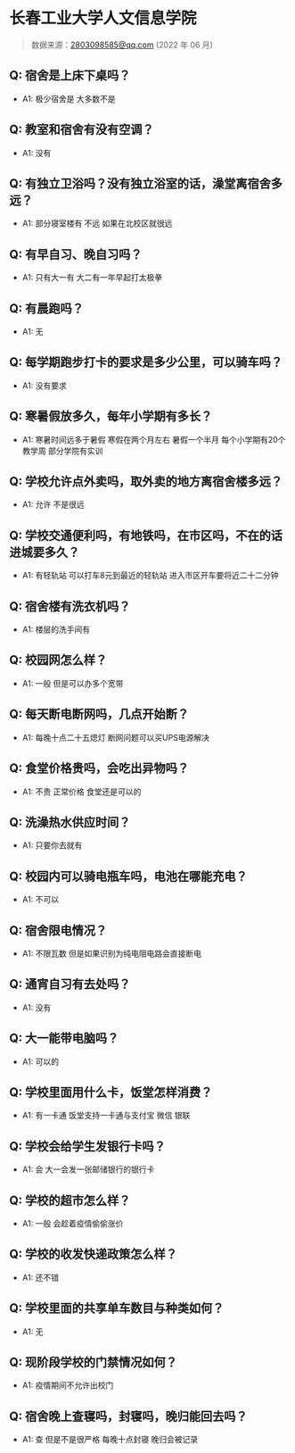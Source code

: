 # 长春工业大学人文信息学院

> 数据来源：2803098585@qq.com (2022 年 06 月)

## Q: 宿舍是上床下桌吗？

- A1: 极少宿舍是 大多数不是

## Q: 教室和宿舍有没有空调？

- A1: 没有

## Q: 有独立卫浴吗？没有独立浴室的话，澡堂离宿舍多远？

- A1: 部分寝室楼有  不远 如果在北校区就很远

## Q: 有早自习、晚自习吗？

- A1: 只有大一有 大二有一年早起打太极拳

## Q: 有晨跑吗？

- A1: 无

## Q: 每学期跑步打卡的要求是多少公里，可以骑车吗？

- A1: 没有要求

## Q: 寒暑假放多久，每年小学期有多长？

- A1: 寒暑时间远多于暑假 寒假在两个月左右 暑假一个半月 每个小学期有20个教学周 部分学院有实训

## Q: 学校允许点外卖吗，取外卖的地方离宿舍楼多远？

- A1: 允许 不是很远

## Q: 学校交通便利吗，有地铁吗，在市区吗，不在的话进城要多久？

- A1: 有轻轨站 可以打车8元到最近的轻轨站 进入市区开车要将近二十二分钟

## Q: 宿舍楼有洗衣机吗？

- A1: 楼层的洗手间有

## Q: 校园网怎么样？

- A1: 一般 但是可以办多个宽带

## Q: 每天断电断网吗，几点开始断？

- A1: 每晚十点二十五熄灯 断网问题可以买UPS电源解决

## Q: 食堂价格贵吗，会吃出异物吗？

- A1: 不贵 正常价格  食堂还是可以的

## Q: 洗澡热水供应时间？

- A1: 只要你去就有

## Q: 校园内可以骑电瓶车吗，电池在哪能充电？

- A1: 不可以

## Q: 宿舍限电情况？

- A1: 不限瓦数 但是如果识别为纯电阻电路会直接断电

## Q: 通宵自习有去处吗？

- A1: 没有

## Q: 大一能带电脑吗？

- A1: 可以的

## Q: 学校里面用什么卡，饭堂怎样消费？

- A1: 有一卡通 饭堂支持一卡通与支付宝 微信 银联

## Q: 学校会给学生发银行卡吗？

- A1: 会 大一会发一张邮储银行的银行卡

## Q: 学校的超市怎么样？

- A1: 一般 会趁着疫情偷偷涨价

## Q: 学校的收发快递政策怎么样？

- A1: 还不错

## Q: 学校里面的共享单车数目与种类如何？

- A1: 无

## Q: 现阶段学校的门禁情况如何？

- A1: 疫情期间不允许出校门

## Q: 宿舍晚上查寝吗，封寝吗，晚归能回去吗？

- A1: 查 但是不是很严格 每晚十点封寝 晚归会被记录

